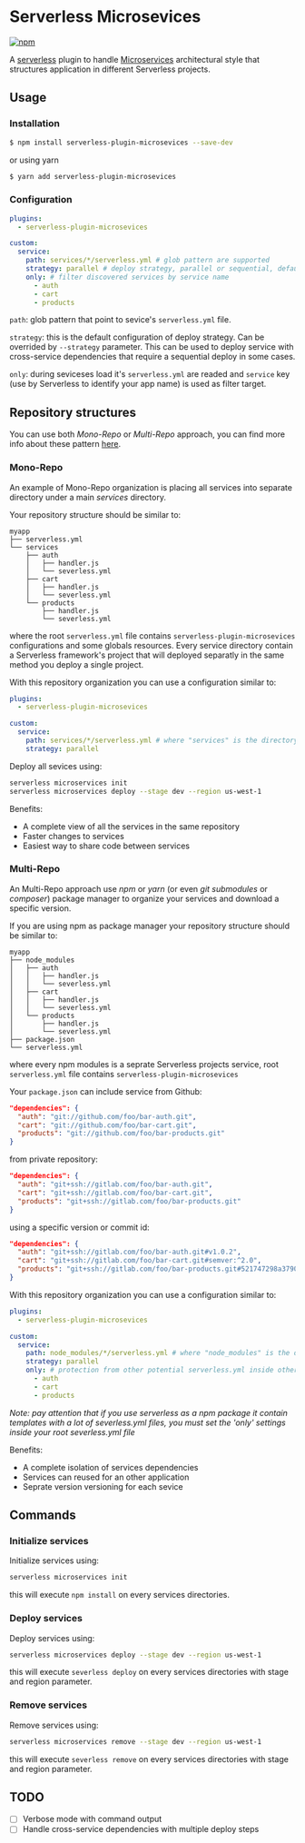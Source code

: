 # Serverless Microsevices

[![npm](https://img.shields.io/npm/v/serverless-plugin-microsevices.svg)](https://www.npmjs.com/package/serverless-plugin-microsevices)

A [serverless](https://serverless.com) plugin to handle [Microservices](https://en.wikipedia.org/wiki/Microservices) architectural style that structures application in different Serverless projects.

## Usage

### Installation

```bash
$ npm install serverless-plugin-microsevices --save-dev
```
or using yarn
```bash
$ yarn add serverless-plugin-microsevices
```

### Configuration

```yaml
plugins:
  - serverless-plugin-microsevices

custom:
  service:
    path: services/*/serverless.yml # glob pattern are supported
    strategy: parallel # deploy strategy, parallel or sequential, default: sequential
    only: # filter discovered services by service name  
      - auth
      - cart
      - products
```

`path`: glob pattern that point to sevice's `serverless.yml` file.

`strategy`: this is the default configuration of deploy strategy. Can be overrided by `--strategy` parameter. This can be used to deploy service with cross-service dependencies that require a sequential deploy in some cases.

`only`: during seviceses load it's `serverless.yml` are readed and `service` key (use by Serverless to identify your app name) is used as filter target.

## Repository structures

You can use both *Mono-Repo* or *Multi-Repo* approach, you can find more info about these pattern [here](https://serverless-stack.com/chapters/organizing-serverless-projects.html).

### Mono-Repo

An example of Mono-Repo organization is placing all services into separate directory under a main *services* directory. 

Your repository structure should be similar to:
```
myapp
├── serverless.yml
└── services
    ├── auth
    │   ├── handler.js
    │   └── severless.yml
    ├── cart
    │   ├── handler.js
    │   └── severless.yml
    └── products
        ├── handler.js
        └── severless.yml
```
where the root `serverless.yml` file contains `serverless-plugin-microsevices` configurations and some globals resources. Every service directory contain a Serverless framework's project that will deployed separatly in the same method you deploy a single project.

With this repository organization you can use a configuration similar to:
```yaml
plugins:
  - serverless-plugin-microsevices

custom:
  service:
    path: services/*/serverless.yml # where "services" is the directory that contain services
    strategy: parallel
```

Deploy all sevices using:
```bash
serverless microservices init
serverless microservices deploy --stage dev --region us-west-1
```

Benefits:
- A complete view of all the services in the same repository 
- Faster changes to services
- Easiest way to share code between services

### Multi-Repo

An Multi-Repo approach use *npm* or *yarn* (or even *git submodules* or *composer*) package manager to organize your services and download a specific version.

If you are using npm as package manager your repository structure should be similar to:
```
myapp
├── node_modules
│   ├── auth
│   │   ├── handler.js
│   │   └── severless.yml
│   ├── cart
│   │   ├── handler.js
│   │   └── severless.yml
│   └── products
│       ├── handler.js
│       └── severless.yml
├── package.json
└── serverless.yml
```
where every npm modules is a seprate Serverless projects service, root `serverless.yml` file contains `serverless-plugin-microsevices`

Your `package.json` can include service from Github:
```json
"dependencies": {
  "auth": "git://github.com/foo/bar-auth.git",
  "cart": "git://github.com/foo/bar-cart.git",
  "products": "git://github.com/foo/bar-products.git"
}
```
from private repository:
```json
"dependencies": {
  "auth": "git+ssh://gitlab.com/foo/bar-auth.git",
  "cart": "git+ssh://gitlab.com/foo/bar-cart.git",
  "products": "git+ssh://gitlab.com/foo/bar-products.git"
}
```
using a specific version or commit id:
```json
"dependencies": {
  "auth": "git+ssh://gitlab.com/foo/bar-auth.git#v1.0.2",
  "cart": "git+ssh://gitlab.com/foo/bar-cart.git#semver:^2.0",
  "products": "git+ssh://gitlab.com/foo/bar-products.git#521747298a3790fde1710f3aa2d03b55020575aa"
}
```

With this repository organization you can use a configuration similar to:
```yaml
plugins:
  - serverless-plugin-microsevices

custom:
  service:
    path: node_modules/*/serverless.yml # where "node_modules" is the directory that contain npm package
    strategy: parallel
    only: # protection from other potential serverless.yml inside other npm package
      - auth
      - cart
      - products
```
_Note: pay attention that if you use serverless as a npm package it contain templates with a lot of severless.yml files, you must set the 'only' settings inside your root severless.yml file_

Benefits:
- A complete isolation of services dependencies
- Services can reused for an other application
- Seprate version versioning for each sevice

## Commands

### Initialize services

Initialize services using:
```bash
serverless microservices init
```
this will execute `npm install` on every services directories.

### Deploy services

Deploy services using:
```bash
serverless microservices deploy --stage dev --region us-west-1
```
this will execute `severless deploy` on every services directories with stage and region parameter.

### Remove services

Remove services using:
```bash
serverless microservices remove --stage dev --region us-west-1
```
this will execute `severless remove` on every services directories with stage and region parameter.

## TODO

- [ ] Verbose mode with command output
- [ ] Handle cross-service dependencies with multiple deploy steps
